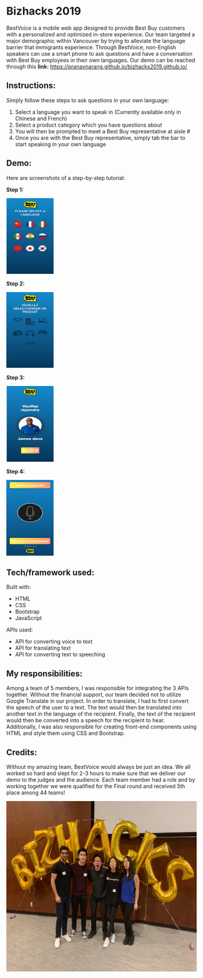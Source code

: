 # Bizhacks 2019

BestVoice is a mobile web app designed to provide Best Buy customers with a personalized and optimized in-store experience. Our team targeted a major demographic within Vancouver by trying to alleviate the language barrier that immigrants experience. Through BestVoice, non-English speakers can use a smart phone to ask questions and have a conversation with Best Buy employees in their own languages. Our demo can be reached through this **link:** https://pranavnarang.github.io/bizhacks2019.github.io/

## Instructions:

Simply follow these steps to ask questions in your own language:

1. Select a language you want to speak in (Currently available only in Chinese and French)
2. Select a product category which you have questions about
3. You will then be prompted to meet a Best Buy representative at aisle #
4. Once you are with the Best Buy representative, simply tab the bar to start speaking in your own language

## Demo:

Here are screenshots of a step-by-step tutorial:

**Step 1:**

<img src="Step1.png" width="125" height="200">

**Step 2:**

<img src="Step2.png" width="125" height="200">

**Step 3:**

<img src="Step3.png" width="125" height="200">

**Step 4:**

<img src="Step4.png" width="125" height="200">

## Tech/framework used:

Built with:

- HTML
- CSS
- Bootstrap
- JavaScript

APIs used:

- API for converting voice to text
- API for translating text
- API for converting text to speeching

## My responsibilities:

Among a team of 5 members, I was responsible for integrating the 3 APIs together. Without the financial support, our team decided not to utilize Google Translate in our project. In order to translate, I had to first convert the speech of the user to a text. The text would then be translated into another text in the language of the recipient. Finally, the text of the recipient would then be converted into a speech for the recipient to hear. Additionally, I was also responsible for creating front-end components using HTML and style them using CSS and Bootstrap.

## Credits:

Without my amazing team, BestVoice would always be just an idea. We all worked so hard and slept for 2-3 hours to make sure that we deliver our demo to the judges and the audience. Each team member had a role and by working together we were qualified for the Final round and received 5th place among 44 teams!

<img src="GroupPhoto.png" width="550" height="450">






